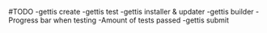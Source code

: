 #TODO
    -gettis create
    -gettis test
    -gettis installer & updater
    -gettis builder
    -Progress bar when testing
    -Amount of tests passed
    -gettis submit
